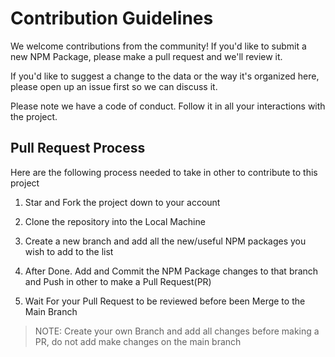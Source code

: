 # Contribution Guidelines
We welcome contributions from the community! If you'd like to submit a new NPM Package, please make a pull request and we'll review it.

If you'd like to suggest a change to the data or the way it's organized here, please open up an issue first so we can discuss it.

Please note we have a code of conduct. Follow it in all your interactions with the project.

## Pull Request Process

Here are the following process needed to take in other to contribute to this project

1. Star and Fork the project down to your account

2. Clone the repository into the Local Machine

3. Create a new branch and add all the new/useful NPM packages you wish to add to the list 

4. After Done. Add and Commit the NPM Package changes to that branch and Push in other to make a Pull Request(PR)

5. Wait For your Pull Request to be reviewed before been Merge to the Main Branch

> NOTE: Create your own Branch and add all changes before making a PR, do not add make changes on the main branch

